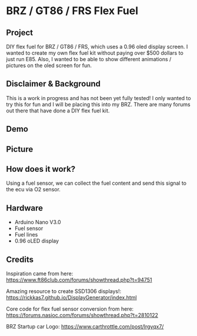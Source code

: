 # BRZ / GT86 / FRS Flex Fuel

## Project

DIY flex fuel for BRZ / GT86 / FRS, which uses a 0.96 oled display screen.
I wanted to create my own flex fuel kit without paying over $500 dollars to just run E85. Also, I wanted to be able to show different animations / pictures on the oled screen for fun.




## Disclaimer & Background
This is a work in progress and has not been yet fully tested! I only wanted to try this for fun and I will be placing this into my BRZ. There are many forums out there that have done a DIY flex fuel kit.

## Demo



## Picture



## How does it work?
Using a fuel sensor, we can collect the fuel content and send this signal to the ecu via O2 sensor.


## Hardware

* Arduino Nano V3.0
* Fuel sensor
* Fuel lines
* 0.96 oLED display



## Credits
Inspiration came from here:
https://www.ft86club.com/forums/showthread.php?t=94751

Amazing resource to create SSD1306 displays!:
https://rickkas7.github.io/DisplayGenerator/index.html

Core code for flex fuel sensor conversion from here:
https://forums.nasioc.com/forums/showthread.php?t=2810122

BRZ Startup car Logo: https://www.carthrottle.com/post/lrgyqx7/

